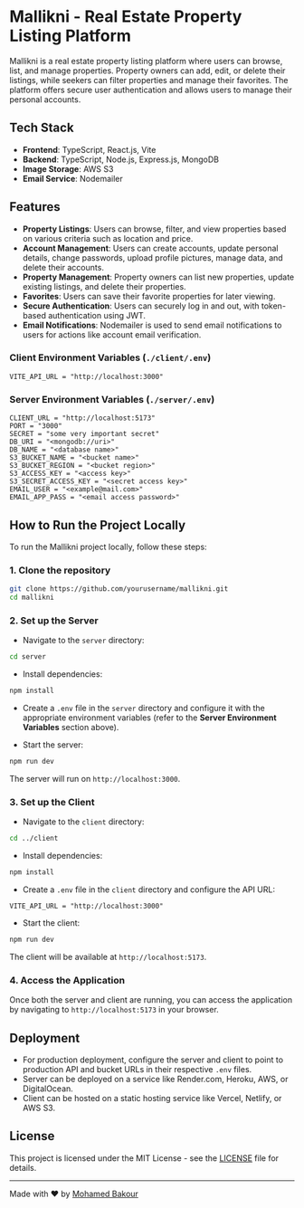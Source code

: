 # Mallikni - Real Estate Property Listing Platform

Mallikni is a real estate property listing platform where users can browse, list, and manage properties. Property owners can add, edit, or delete their listings, while seekers can filter properties and manage their favorites. The platform offers secure user authentication and allows users to manage their personal accounts.

## Tech Stack

-   **Frontend**: TypeScript, React.js, Vite
-   **Backend**: TypeScript, Node.js, Express.js, MongoDB
-   **Image Storage**: AWS S3
-   **Email Service**: Nodemailer

## Features

-   **Property Listings**: Users can browse, filter, and view properties based on various criteria such as location and price.
-   **Account Management**: Users can create accounts, update personal details, change passwords, upload profile pictures, manage data, and delete their accounts.
-   **Property Management**: Property owners can list new properties, update existing listings, and delete their properties.
-   **Favorites**: Users can save their favorite properties for later viewing.
-   **Secure Authentication**: Users can securely log in and out, with token-based authentication using JWT.
-   **Email Notifications**: Nodemailer is used to send email notifications to users for actions like account email verification.

### Client Environment Variables (`./client/.env`)

```env
VITE_API_URL = "http://localhost:3000"
```

### Server Environment Variables (`./server/.env`)

```env
CLIENT_URL = "http://localhost:5173"
PORT = "3000"
SECRET = "some very important secret"
DB_URI = "<mongodb://uri>"
DB_NAME = "<database name>"
S3_BUCKET_NAME = "<bucket name>"
S3_BUCKET_REGION = "<bucket region>"
S3_ACCESS_KEY = "<access key>"
S3_SECRET_ACCESS_KEY = "<secret access key>"
EMAIL_USER = "<example@mail.com>"
EMAIL_APP_PASS = "<email access password>"
```

## How to Run the Project Locally

To run the Mallikni project locally, follow these steps:

### 1. Clone the repository

```bash
git clone https://github.com/yourusername/mallikni.git
cd mallikni
```

### 2. Set up the Server

-   Navigate to the `server` directory:

```bash
cd server
```

-   Install dependencies:

```bash
npm install
```

-   Create a `.env` file in the `server` directory and configure it with the appropriate environment variables (refer to the **Server Environment Variables** section above).

-   Start the server:

```bash
npm run dev
```

The server will run on `http://localhost:3000`.

### 3. Set up the Client

-   Navigate to the `client` directory:

```bash
cd ../client
```

-   Install dependencies:

```bash
npm install
```

-   Create a `.env` file in the `client` directory and configure the API URL:

```env
VITE_API_URL = "http://localhost:3000"
```

-   Start the client:

```bash
npm run dev
```

The client will be available at `http://localhost:5173`.

### 4. Access the Application

Once both the server and client are running, you can access the application by navigating to `http://localhost:5173` in your browser.

## Deployment

-   For production deployment, configure the server and client to point to production API and bucket URLs in their respective `.env` files.
-   Server can be deployed on a service like Render.com, Heroku, AWS, or DigitalOcean.
-   Client can be hosted on a static hosting service like Vercel, Netlify, or AWS S3.

## License

This project is licensed under the MIT License - see the [LICENSE](LICENSE) file for details.

---

Made with ❤️ by [Mohamed Bakour](https://bakour.dev)
